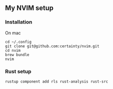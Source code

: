 ## My NVIM setup

### Installation 

On mac

```
cd ~/.config
git clone git@github.com:certainty/nvim.git
cd nvim
brew bundle
nvim
```

### Rust setup

```
rustup component add rls rust-analysis rust-src
```
